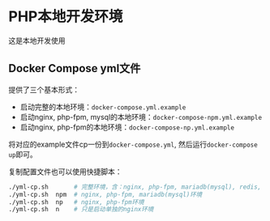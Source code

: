 # PHP本地开发环境

这是本地开发使用

## Docker Compose yml文件 

提供了三个基本形式：

- 启动完整的本地环境：`docker-compose.yml.example`
- 启动nginx, php-fpm, mysql的本地环境：`docker-compose-npm.yml.example`
- 启动nginx, php-fpm的本地环境：`docker-compose-np.yml.example`

将对应的example文件cp一份到`docker-compose.yml`, 然后运行`docker-compose up`即可。

复制配置文件也可以使用快捷脚本：

```sh 
./yml-cp.sh       # 完整环境，含：nginx, php-fpm, mariadb(mysql), redis, mongodb
./yml-cp.sh  npm  # nginx, php-fpm, mariadb(mysql)环境
./yml-cp.sh  np   # nginx, php-fpm环境
./yml-cp.sh  n    # 只是启动单独的nginx环境
```


